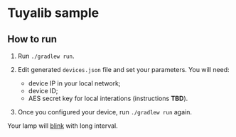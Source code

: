 # Tuyalib sample

## How to run

1. Run `./gradlew run`.

1. Edit generated `devices.json` file and set your parameters. You will need:

    - device IP in your local network;
    - device ID;
    - AES secret key for local interations (instructions **TBD**).

1. Once you configured your device, run `./gradlew run` again.

Your lamp will [blink](src/main/kotlin/main.kt) with long interval.
